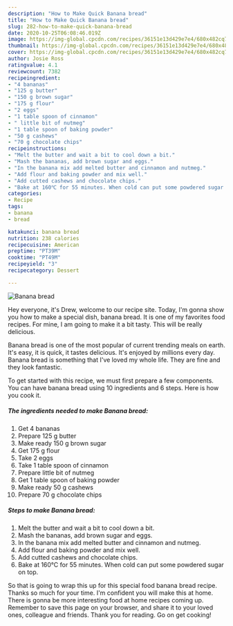 ```yaml
---
description: "How to Make Quick Banana bread"
title: "How to Make Quick Banana bread"
slug: 282-how-to-make-quick-banana-bread
date: 2020-10-25T06:08:46.019Z
image: https://img-global.cpcdn.com/recipes/36151e13d429e7e4/680x482cq70/banana-bread-recipe-main-photo.jpg
thumbnail: https://img-global.cpcdn.com/recipes/36151e13d429e7e4/680x482cq70/banana-bread-recipe-main-photo.jpg
cover: https://img-global.cpcdn.com/recipes/36151e13d429e7e4/680x482cq70/banana-bread-recipe-main-photo.jpg
author: Josie Ross
ratingvalue: 4.1
reviewcount: 7382
recipeingredient:
- "4 bananas"
- "125 g butter"
- "150 g brown sugar"
- "175 g flour"
- "2 eggs"
- "1 table spoon of cinnamon"
- " little bit of nutmeg"
- "1 table spoon of baking powder"
- "50 g cashews"
- "70 g chocolate chips"
recipeinstructions:
- "Melt the butter and wait a bit to cool down a bit."
- "Mash the bananas, add brown sugar and eggs."
- "In the banana mix add melted butter and cinnamon and nutmeg."
- "Add flour and baking powder and mix well."
- "Add cutted cashews and chocolate chips."
- "Bake at 160℃ for 55 minutes. When cold can put some powdered sugar on top."
categories:
- Recipe
tags:
- banana
- bread

katakunci: banana bread 
nutrition: 238 calories
recipecuisine: American
preptime: "PT39M"
cooktime: "PT49M"
recipeyield: "3"
recipecategory: Dessert

---
```



![Banana bread](https://img-global.cpcdn.com/recipes/36151e13d429e7e4/680x482cq70/banana-bread-recipe-main-photo.jpg)

Hey everyone, it's Drew, welcome to our recipe site. Today, I'm gonna show you how to make a special dish, banana bread. It is one of my favorites food recipes. For mine, I am going to make it a bit tasty. This will be really delicious.

Banana bread is one of the most popular of current trending meals on earth. It's easy, it is quick, it tastes delicious. It's enjoyed by millions every day. Banana bread is something that I've loved my whole life. They are fine and they look fantastic.




To get started with this recipe, we must first prepare a few components. You can have banana bread using 10 ingredients and 6 steps. Here is how you cook it.

<!--inarticleads1-->

##### The ingredients needed to make Banana bread:

1. Get 4 bananas
1. Prepare 125 g butter
1. Make ready 150 g brown sugar
1. Get 175 g flour
1. Take 2 eggs
1. Take 1 table spoon of cinnamon
1. Prepare  little bit of nutmeg
1. Get 1 table spoon of baking powder
1. Make ready 50 g cashews
1. Prepare 70 g chocolate chips




<!--inarticleads2-->

##### Steps to make Banana bread:

1. Melt the butter and wait a bit to cool down a bit.
1. Mash the bananas, add brown sugar and eggs.
1. In the banana mix add melted butter and cinnamon and nutmeg.
1. Add flour and baking powder and mix well.
1. Add cutted cashews and chocolate chips.
1. Bake at 160℃ for 55 minutes. When cold can put some powdered sugar on top.




So that is going to wrap this up for this special food banana bread recipe. Thanks so much for your time. I'm confident you will make this at home. There is gonna be more interesting food at home recipes coming up. Remember to save this page on your browser, and share it to your loved ones, colleague and friends. Thank you for reading. Go on get cooking!
